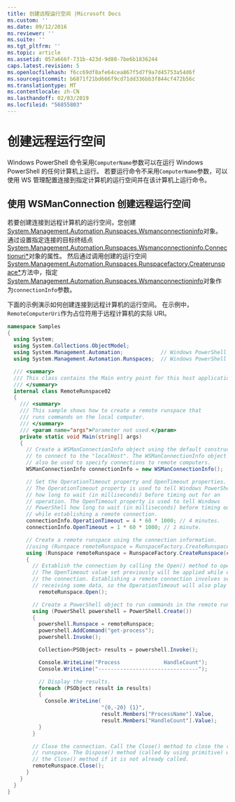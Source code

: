 ```yaml
---
title: 创建远程运行空间 |Microsoft Docs
ms.custom: ''
ms.date: 09/12/2016
ms.reviewer: ''
ms.suite: ''
ms.tgt_pltfrm: ''
ms.topic: article
ms.assetid: 057a666f-731b-423d-9d80-7be6b1836244
caps.latest.revision: 5
ms.openlocfilehash: f6cc69df8afe64cea867f5d7f9a7d45753a54d6f
ms.sourcegitcommit: b6871f21bd666f9cd71dd336bb3f844cf472b56c
ms.translationtype: MT
ms.contentlocale: zh-CN
ms.lasthandoff: 02/03/2019
ms.locfileid: "56855803"
---
```

# <a name="creating-remote-runspaces"></a>创建远程运行空间

Windows PowerShell 命令采用`ComputerName`参数可以在运行 Windows PowerShell 的任何计算机上运行。 若要运行命令不采用`ComputerName`参数，可以使用 WS 管理配置连接到指定计算机的运行空间并在该计算机上运行命令。

## <a name="using-a-wsmanconnection-to-create-a-remote-runspace"></a>使用 WSManConnection 创建远程运行空间

 若要创建连接到远程计算机的运行空间，您创建[System.Management.Automation.Runspaces.Wsmanconnectioninfo](/dotnet/api/System.Management.Automation.Runspaces.WSManConnectionInfo)对象。 通过设置指定连接的目标终结点[System.Management.Automation.Runspaces.Wsmanconnectioninfo.Connectionuri*](/dotnet/api/System.Management.Automation.Runspaces.WSManConnectionInfo.ConnectionUri)对象的属性。 然后通过调用创建的运行空间[System.Management.Automation.Runspaces.Runspacefactory.Createrunspace*](/dotnet/api/System.Management.Automation.Runspaces.RunspaceFactory.CreateRunspace)方法中，指定[System.Management.Automation.Runspaces.Wsmanconnectioninfo](/dotnet/api/System.Management.Automation.Runspaces.WSManConnectionInfo)对象作为`connectionInfo`参数。

 下面的示例演示如何创建连接到远程计算机的运行空间。 在示例中，`RemoteComputerUri`作为占位符用于远程计算机的实际 URI。

```csharp
namespace Samples
{
  using System;
  using System.Collections.ObjectModel;
  using System.Management.Automation;            // Windows PowerShell namespace.
  using System.Management.Automation.Runspaces;  // Windows PowerShell namespace.

  /// <summary>
  /// This class contains the Main entry point for this host application.
  /// </summary>
  internal class RemoteRunspace02
  {
    /// <summary>
    /// This sample shows how to create a remote runspace that
    /// runs commands on the local computer.
    /// </summary>
    /// <param name="args">Parameter not used.</param>
    private static void Main(string[] args)
    {
      // Create a WSManConnectionInfo object using the default constructor
      // to connect to the "localHost". The WSManConnectionInfo object can
      // also be used to specify connections to remote computers.
      WSManConnectionInfo connectionInfo = new WSManConnectionInfo();

      // Set the OperationTimeout property and OpenTimeout properties.
      // The OperationTimeout property is used to tell Windows PowerShell
      // how long to wait (in milliseconds) before timing out for an
      // operation. The OpenTimeout property is used to tell Windows
      // PowerShell how long to wait (in milliseconds) before timing out
      // while establishing a remote connection.
      connectionInfo.OperationTimeout = 4 * 60 * 1000; // 4 minutes.
      connectionInfo.OpenTimeout = 1 * 60 * 1000; // 1 minute.

      // Create a remote runspace using the connection information.
      //using (Runspace remoteRunspace = RunspaceFactory.CreateRunspace())
      using (Runspace remoteRunspace = RunspaceFactory.CreateRunspace(connectionInfo))
      {
        // Establish the connection by calling the Open() method to open the runspace.
        // The OpenTimeout value set previously will be applied while establishing
        // the connection. Establishing a remote connection involves sending and
        // receiving some data, so the OperationTimeout will also play a role in this process.
          remoteRunspace.Open();

        // Create a PowerShell object to run commands in the remote runspace.
        using (PowerShell powershell = PowerShell.Create())
        {
          powershell.Runspace = remoteRunspace;
          powershell.AddCommand("get-process");
          powershell.Invoke();

          Collection<PSObject> results = powershell.Invoke();

          Console.WriteLine("Process              HandleCount");
          Console.WriteLine("--------------------------------");

          // Display the results.
          foreach (PSObject result in results)
          {
            Console.WriteLine(
                              "{0,-20} {1}",
                              result.Members["ProcessName"].Value,
                              result.Members["HandleCount"].Value);
          }
        }

        // Close the connection. Call the Close() method to close the remote
        // runspace. The Dispose() method (called by using primitive) will call
        // the Close() method if it is not already called.
        remoteRunspace.Close();
      }
    }
  }
}
```
